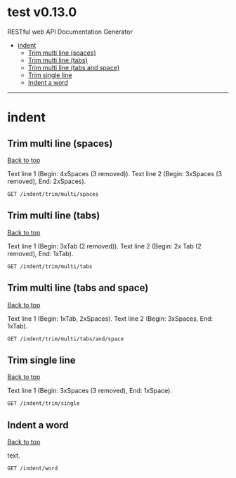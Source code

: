<a name="top"></a>
# test v0.13.0

RESTful web API Documentation Generator

 - [indent](#indent)
   - [Trim multi line (spaces)](#Trim-multi-line-(spaces))
   - [Trim multi line (tabs)](#Trim-multi-line-(tabs))
   - [Trim multi line (tabs and space)](#Trim-multi-line-(tabs-and-space))
   - [Trim single line](#Trim-single-line)
   - [Indent a word](#Indent-a-word)

___


# <a name='indent'></a> indent

## <a name='Trim-multi-line-(spaces)'></a> Trim multi line (spaces)
[Back to top](#top)

<p>Text line 1 (Begin: 4xSpaces (3 removed)). Text line 2 (Begin: 3xSpaces (3 removed), End: 2xSpaces).</p>

```
GET /indent/trim/multi/spaces
```

## <a name='Trim-multi-line-(tabs)'></a> Trim multi line (tabs)
[Back to top](#top)

<p>Text line 1 (Begin: 3xTab (2 removed)). Text line 2 (Begin: 2x Tab (2 removed), End: 1xTab).</p>

```
GET /indent/trim/multi/tabs
```

## <a name='Trim-multi-line-(tabs-and-space)'></a> Trim multi line (tabs and space)
[Back to top](#top)

<p>Text line 1 (Begin: 1xTab, 2xSpaces). Text line 2 (Begin: 3xSpaces, End: 1xTab).</p>

```
GET /indent/trim/multi/tabs/and/space
```

## <a name='Trim-single-line'></a> Trim single line
[Back to top](#top)

<p>Text line 1 (Begin: 3xSpaces (3 removed), End: 1xSpace).</p>

```
GET /indent/trim/single
```

## <a name='Indent-a-word'></a> Indent a word
[Back to top](#top)

<p>text.</p>

```
GET /indent/word
```
